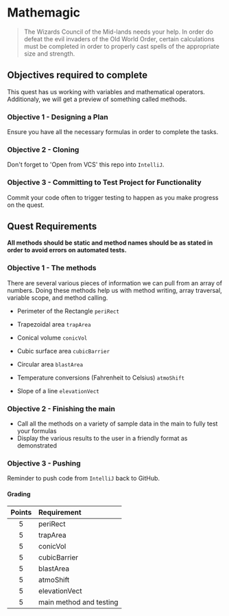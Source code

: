# Mathemagic
>The Wizards Council of the Mid-lands needs your help. In order do defeat the evil invaders of the Old World Order, certain calculations must be completed in order to properly cast spells of the appropriate size and strength. 

## Objectives required to complete
This quest has us working with variables and mathematical operators. Additionaly, we will get a preview of something called methods.

### Objective 1 - Designing a Plan 
Ensure you have all the necessary formulas in order to complete the tasks.

### Objective 2 - Cloning 
Don't forget to 'Open from VCS' this repo into `IntelliJ`.

### Objective 3 - Committing to Test Project for Functionality
Commit your code often to trigger testing to happen as you make progress on the quest.

## Quest Requirements
**All methods should be static and method names should be as stated in order to avoid errors on automated tests.**

### Objective 1 - The methods
There are several various pieces of information we can pull from an array of numbers.  Doing these methods help us with method writing, array traversal, variable scope, and method calling.

- Perimeter of the Rectangle `periRect`

- Trapezoidal area `trapArea`

- Conical volume `conicVol`

- Cubic surface area `cubicBarrier`

- Circular area `blastArea`

- Temperature conversions (Fahrenheit to Celsius) `atmoShift`

- Slope of a line `elevationVect`


	
### Objective 2 - Finishing the main
- Call all the methods on a variety of sample data in the main to fully test your formulas
- Display the various results to the user in a friendly format as demonstrated

### Objective 3 - Pushing
Reminder to push code from `IntelliJ` back to GitHub.


#### Grading
|   Points     |   Requirement    |
| :----------: |:---------------- |
| 5            | periRect              |
| 5            | trapArea              |
| 5            | conicVol    |
| 5 		   | cubicBarrier |
| 5   |  blastArea |
| 5 | atmoShift |
| 5 | elevationVect |
| 5 | main method and testing |
